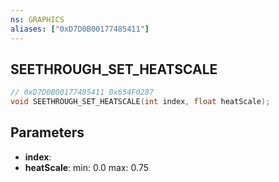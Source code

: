 ```yaml
---
ns: GRAPHICS
aliases: ["0xD7D0B00177485411"]
---
```

## SEETHROUGH_SET_HEATSCALE

```c
// 0xD7D0B00177485411 0x654F0287
void SEETHROUGH_SET_HEATSCALE(int index, float heatScale);
```


## Parameters
* **index**: 
* **heatScale**: min: 0.0 max: 0.75

